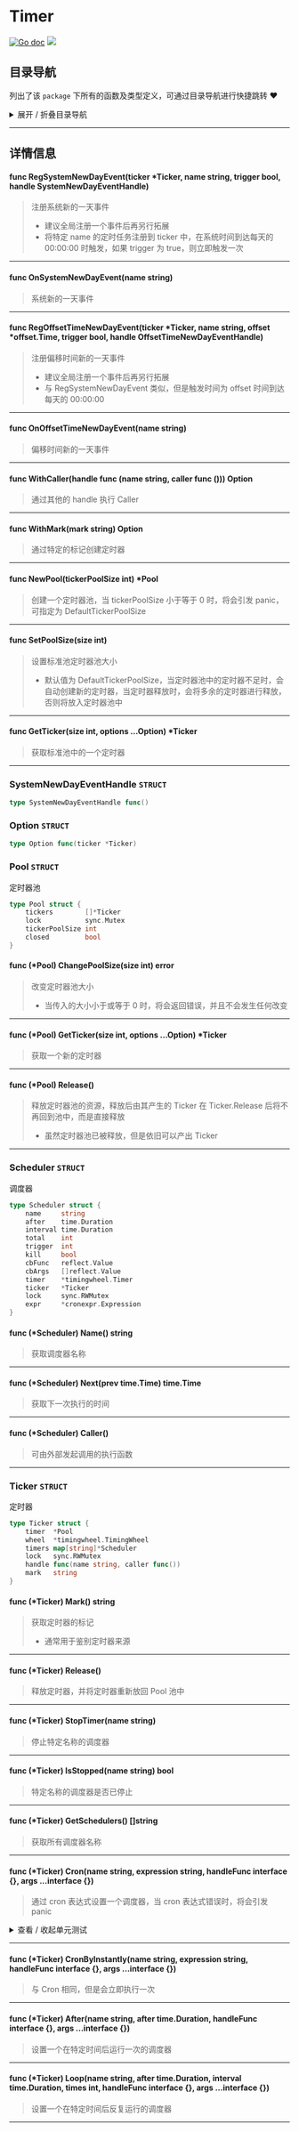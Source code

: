 # Timer

[![Go doc](https://img.shields.io/badge/go.dev-reference-brightgreen?logo=go&logoColor=white&style=flat)](https://pkg.go.dev/github.com/kercylan98/minotaur/timer)
![](https://img.shields.io/badge/Email-kercylan@gmail.com-green.svg?style=flat)




## 目录导航
列出了该 `package` 下所有的函数及类型定义，可通过目录导航进行快捷跳转 ❤️
<details>
<summary>展开 / 折叠目录导航</summary>


> 包级函数定义

|函数名称|描述
|:--|:--
|[RegSystemNewDayEvent](#RegSystemNewDayEvent)|注册系统新的一天事件
|[OnSystemNewDayEvent](#OnSystemNewDayEvent)|系统新的一天事件
|[RegOffsetTimeNewDayEvent](#RegOffsetTimeNewDayEvent)|注册偏移时间新的一天事件
|[OnOffsetTimeNewDayEvent](#OnOffsetTimeNewDayEvent)|偏移时间新的一天事件
|[WithCaller](#WithCaller)|通过其他的 handle 执行 Caller
|[WithMark](#WithMark)|通过特定的标记创建定时器
|[NewPool](#NewPool)|创建一个定时器池，当 tickerPoolSize 小于等于 0 时，将会引发 panic，可指定为 DefaultTickerPoolSize
|[SetPoolSize](#SetPoolSize)|设置标准池定时器池大小
|[GetTicker](#GetTicker)|获取标准池中的一个定时器


> 类型定义

|类型|名称|描述
|:--|:--|:--
|`STRUCT`|[SystemNewDayEventHandle](#systemnewdayeventhandle)|暂无描述...
|`STRUCT`|[Option](#option)|暂无描述...
|`STRUCT`|[Pool](#pool)|定时器池
|`STRUCT`|[Scheduler](#scheduler)|调度器
|`STRUCT`|[Ticker](#ticker)|定时器

</details>


***
## 详情信息
#### func RegSystemNewDayEvent(ticker *Ticker, name string, trigger bool, handle SystemNewDayEventHandle)
<span id="RegSystemNewDayEvent"></span>
> 注册系统新的一天事件
>   - 建议全局注册一个事件后再另行拓展
>   - 将特定 name 的定时任务注册到 ticker 中，在系统时间到达每天的 00:00:00 时触发，如果 trigger 为 true，则立即触发一次

***
#### func OnSystemNewDayEvent(name string)
<span id="OnSystemNewDayEvent"></span>
> 系统新的一天事件

***
#### func RegOffsetTimeNewDayEvent(ticker *Ticker, name string, offset *offset.Time, trigger bool, handle OffsetTimeNewDayEventHandle)
<span id="RegOffsetTimeNewDayEvent"></span>
> 注册偏移时间新的一天事件
>   - 建议全局注册一个事件后再另行拓展
>   - 与 RegSystemNewDayEvent 类似，但是触发时间为 offset 时间到达每天的 00:00:00

***
#### func OnOffsetTimeNewDayEvent(name string)
<span id="OnOffsetTimeNewDayEvent"></span>
> 偏移时间新的一天事件

***
#### func WithCaller(handle func (name string, caller func ()))  Option
<span id="WithCaller"></span>
> 通过其他的 handle 执行 Caller

***
#### func WithMark(mark string)  Option
<span id="WithMark"></span>
> 通过特定的标记创建定时器

***
#### func NewPool(tickerPoolSize int)  *Pool
<span id="NewPool"></span>
> 创建一个定时器池，当 tickerPoolSize 小于等于 0 时，将会引发 panic，可指定为 DefaultTickerPoolSize

***
#### func SetPoolSize(size int)
<span id="SetPoolSize"></span>
> 设置标准池定时器池大小
>   - 默认值为 DefaultTickerPoolSize，当定时器池中的定时器不足时，会自动创建新的定时器，当定时器释放时，会将多余的定时器进行释放，否则将放入定时器池中

***
#### func GetTicker(size int, options ...Option)  *Ticker
<span id="GetTicker"></span>
> 获取标准池中的一个定时器

***
### SystemNewDayEventHandle `STRUCT`

```go
type SystemNewDayEventHandle func()
```
### Option `STRUCT`

```go
type Option func(ticker *Ticker)
```
### Pool `STRUCT`
定时器池
```go
type Pool struct {
	tickers        []*Ticker
	lock           sync.Mutex
	tickerPoolSize int
	closed         bool
}
```
#### func (*Pool) ChangePoolSize(size int)  error
> 改变定时器池大小
>   - 当传入的大小小于或等于 0 时，将会返回错误，并且不会发生任何改变
***
#### func (*Pool) GetTicker(size int, options ...Option)  *Ticker
> 获取一个新的定时器
***
#### func (*Pool) Release()
> 释放定时器池的资源，释放后由其产生的 Ticker 在 Ticker.Release 后将不再回到池中，而是直接释放
>   - 虽然定时器池已被释放，但是依旧可以产出 Ticker
***
### Scheduler `STRUCT`
调度器
```go
type Scheduler struct {
	name     string
	after    time.Duration
	interval time.Duration
	total    int
	trigger  int
	kill     bool
	cbFunc   reflect.Value
	cbArgs   []reflect.Value
	timer    *timingwheel.Timer
	ticker   *Ticker
	lock     sync.RWMutex
	expr     *cronexpr.Expression
}
```
#### func (*Scheduler) Name()  string
> 获取调度器名称
***
#### func (*Scheduler) Next(prev time.Time)  time.Time
> 获取下一次执行的时间
***
#### func (*Scheduler) Caller()
> 可由外部发起调用的执行函数
***
### Ticker `STRUCT`
定时器
```go
type Ticker struct {
	timer  *Pool
	wheel  *timingwheel.TimingWheel
	timers map[string]*Scheduler
	lock   sync.RWMutex
	handle func(name string, caller func())
	mark   string
}
```
#### func (*Ticker) Mark()  string
> 获取定时器的标记
>   - 通常用于鉴别定时器来源
***
#### func (*Ticker) Release()
> 释放定时器，并将定时器重新放回 Pool 池中
***
#### func (*Ticker) StopTimer(name string)
> 停止特定名称的调度器
***
#### func (*Ticker) IsStopped(name string)  bool
> 特定名称的调度器是否已停止
***
#### func (*Ticker) GetSchedulers()  []string
> 获取所有调度器名称
***
#### func (*Ticker) Cron(name string, expression string, handleFunc interface {}, args ...interface {})
> 通过 cron 表达式设置一个调度器，当 cron 表达式错误时，将会引发 panic
<details>
<summary>查看 / 收起单元测试</summary>


```go

func TestTicker_Cron(t *testing.T) {
	ticker := timer.GetTicker(10)
	ticker.After("1_sec", time.Second, func() {
		t.Log(time.Now().Format(time.DateTime), "1_sec")
	})
	ticker.Loop("1_sec_loop_3", 0, time.Second, 3, func() {
		t.Log(time.Now().Format(time.DateTime), "1_sec_loop_3")
	})
	ticker.Cron("5_sec_cron", "0/5 * * * * * ?", func() {
		t.Log(time.Now().Format(time.DateTime), "5_sec_cron")
	})
	time.Sleep(times.Week)
}

```


</details>


***
#### func (*Ticker) CronByInstantly(name string, expression string, handleFunc interface {}, args ...interface {})
> 与 Cron 相同，但是会立即执行一次
***
#### func (*Ticker) After(name string, after time.Duration, handleFunc interface {}, args ...interface {})
> 设置一个在特定时间后运行一次的调度器
***
#### func (*Ticker) Loop(name string, after time.Duration, interval time.Duration, times int, handleFunc interface {}, args ...interface {})
> 设置一个在特定时间后反复运行的调度器
***
